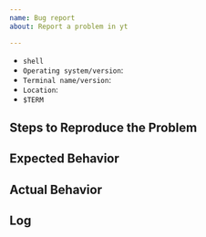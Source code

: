 ```yaml
---
name: Bug report
about: Report a problem in yt

---
```


<!-- Before reporting: search existing issues. -->

- `shell`
- `Operating system/version`:
- `Terminal name/version`:
- `Location`:
- `$TERM`

## Steps to Reproduce the Problem

<!-- List the steps required to reproduce the issue. -->

## Expected Behavior

<!-- Add a clear and concise description of what you expected to happen. -->

## Actual Behavior

<!-- Add a clear and concise description of what actually happen. -->

## Log

<!-- If applicable, add relevant log or error/warning message. -->
